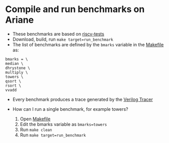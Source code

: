 # Compile and run benchmarks on Ariane

* These benchmarks are based on [riscv-tests](https://github.com/riscv/riscv-tests)
* Download, build, run `make target=run_benchmark`
* The list of benchmarks are defined by the `bmarks` variable in the [Makefile](https://bitbucket.org/taylor-bsg/cse548-18sp-hw/src/master/hw1/Makefile) as:

```
bmarks = \
median \
dhrystone \
multiply \
towers \
qsort \
rsort \
vvadd
```
* Every benchmark produces a trace generated by the [Verilog Tracer](tracer.md)

* How can I run a single benchmark, for example towers?

    1. Open [Makefile](https://bitbucket.org/taylor-bsg/cse548-18sp-hw/src/master/hw1/Makefile)
    2. Edit the bmarks variable as `bmarks=towers`
    3. Run `make clean`
    4. Run `make target=run_benchmark`
